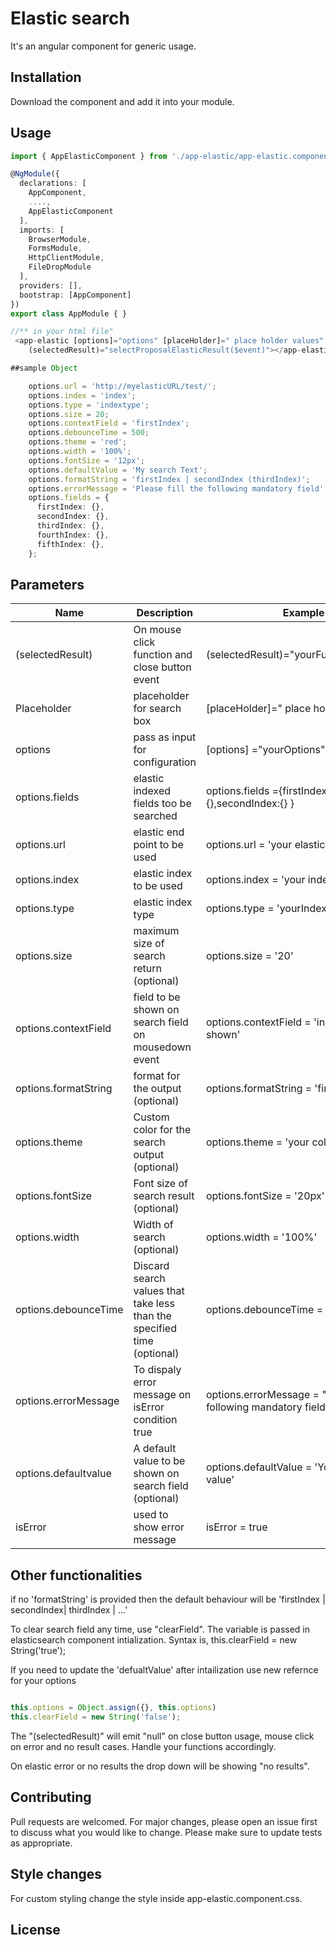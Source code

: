 
# Elastic search

It's an angular component for generic usage.

## Installation

Download the component and add it into your module.

## Usage

```TypeScript
import { AppElasticComponent } from './app-elastic/app-elastic.component';

@NgModule({
  declarations: [
    AppComponent,
    ....,
    AppElasticComponent
  ],
  imports: [
    BrowserModule,
    FormsModule,
    HttpClientModule,
    FileDropModule
  ],
  providers: [],
  bootstrap: [AppComponent]
})
export class AppModule { }

//** in your html file"
 <app-elastic [options]="options" [placeHolder]=" place holder values"  [clearField]="clearField" [isError]="isError"
    (selectedResult)="selectProposalElasticResult($event)"></app-elastic>

##sample Object

    options.url = 'http://myelasticURL/test/';
    options.index = 'index';
    options.type = 'indextype';
    options.size = 20;
    options.contextField = 'firstIndex';
    options.debounceTime = 500;
    options.theme = 'red';
    options.width = '100%';
    options.fontSize = '12px';
    options.defaultValue = 'My search Text';
    options.formatString = 'firstIndex | secondIndex (thirdIndex)';
    options.errorMessage = 'Please fill the following mandatory field';
    options.fields = {
      firstIndex: {},
      secondIndex: {},
      thirdIndex: {},
      fourthIndex: {},
      fifthIndex: {},
    };
```

## Parameters
Name  | Description | Example | 
------------- | ------------- | -------------
(selectedResult)  | On mouse click function and close button event | (selectedResult)="yourFunction($event)"
Placeholder  | placeholder for search box| [placeHolder]=" place holder values" 
options  | pass as input for configuration | [options] ="yourOptions"
options.fields  | elastic indexed fields too be searched | options.fields ={firstIndex:{},secondIndex:{} }
options.url  | elastic end point to be used | options.url = 'your elastic URL'
options.index  | elastic index to be used | options.index = 'your index'
options.type  | elastic index type |  options.type = 'yourIndexType'
options.size  | maximum size of search return (optional) | options.size = '20'
options.contextField | field to be shown on search field on mousedown event  |  options.contextField = 'index field to be shown'
options.formatString  | format for the output (optional)  | options.formatString = 'firstindex | secondIndex'
options.theme | Custom color for the search output (optional) | options.theme = 'your color'
options.fontSize  | Font size of search result (optional)  | options.fontSize = '20px'
options.width  | Width  of search (optional) | options.width = '100%'
options.debounceTime  | Discard search values that take less than the specified time (optional)  | options.debounceTime = '100'
options.errorMessage	|To dispaly error message on isError condition true	| options.errorMessage = "Please fill the following mandatory field"
options.defaultvalue  | A default value to be shown on search field (optional)  | options.defaultValue = 'Your Default value'
isError | used to show error message | isError = true | false

## Other functionalities

if no 'formatString' is provided then the  default behaviour will be 'firstIndex | secondIndex| thirdIndex | ...'

To clear search field any time, use "clearField". The variable is passed in elasticsearch component intialization. Syntax is, this.clearField = new String('true');

If you need to update the 'defualtValue' after intailization use new refernce for your options

```TypeScript

this.options = Object.assign({}, this.options) 
this.clearField = new String('false');

```


The "(selectedResult)" will emit "null" on close button usage, mouse click on error and no result cases. Handle your functions accordingly.

On elastic error or no results the drop down will be showing "no results".

## Contributing
Pull requests are welcomed. For major changes, please open an issue first to discuss what you would like to change.
Please make sure to update tests as appropriate.

## Style changes
 For custom styling change the style inside app-elastic.component.css.

## License
